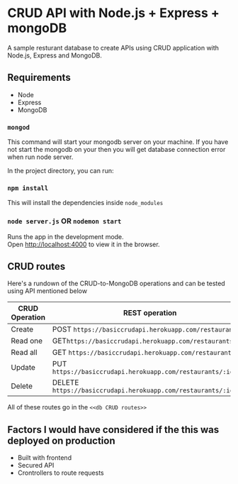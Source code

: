 # CRUD API with Node.js + Express + mongoDB

A sample resturant database to create APIs using CRUD application with Node.js, Express and MongoDB.

## Requirements

* Node
* Express
* MongoDB

### `mongod`
This command will start your mongodb server on your machine. If you have not start the mongodb on
your then you will get database connection error when run node server.

 In the project directory, you can run:

### `npm install`

This will install the dependencies inside `node_modules`

### `node server.js` OR `nodemon start`

Runs the app in the development mode.<br>
Open [http://localhost:4000](http://localhost:4000) to view it in the browser.

## CRUD routes

Here's a rundown of the CRUD-to-MongoDB operations and can be tested using API mentioned below 

|CRUD Operation      |REST operation     |
|--------------------|-------------------|
|Create              |POST `https://basiccrudapi.herokuapp.com/restaurants`|
|Read one|GET`https://basiccrudapi.herokuapp.com/restaurants/:id`|
|Read all|GET `https://basiccrudapi.herokuapp.com/restaurants`|
|Update|PUT `https://basiccrudapi.herokuapp.com/restaurants/:id`|
|Delete|DELETE `https://basiccrudapi.herokuapp.com/restaurants/:id`|

All of these routes go in the `<<db CRUD routes>>`

## Factors I would have considered if the this was deployed on production 

* Built with frontend 
* Secured API
* Crontrollers to route requests 


